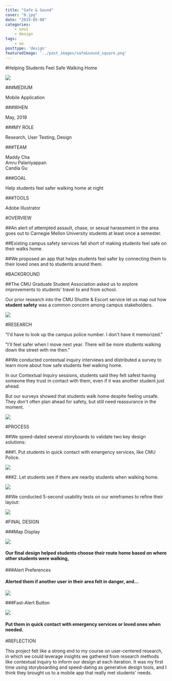```yaml
---
title: "Safe & Sound"
cover: "8.jpg"
date: "2019-05-08"
categories:
    - uxui
    - design
tags:
    - ux
posttype: 'design'
featuredImage: '../post_images/safe&sound_square.png'
---
```


#Helping Students Feel Safe Walking Home

<cover-img>

<img src="../post_images/safe&sound/ucre_final_overview.png">

</cover-img>

<design-meta>

###MEDIUM

Mobile Application

###WHEN

May, 2019

###MY ROLE

Research, User Testing, Design

###TEAM

Maddy Cha\
Amru Palaniyappan\
Candia Gu

###GOAL

Help students feel safer walking home at night

###TOOLS

Adobe Illustrator

</design-meta>

<grid-container>

#OVERVIEW

##An alert of attempted assault, chase, or sexual harassment in the area goes out to Carnegie Mellon University students at least once a semester.

##Existing campus safety services fall short of making students feel safe on their walks home.

##We proposed an app that helps students feel safer by connecting them to their loved ones and to students around them.

#BACKGROUND

##The CMU Graduate Student Association asked us to explore improvements to students' travel to and from school.

Our prior research into the CMU Shuttle & Escort service let us map out how **student safety** was a common concern among campus stakeholders.

<full-width-image>

<img src="../post_images/safe&sound/ucre_final_stakeholders.png">

</full-width-image>

#RESEARCH

<quote>

"I'd have to look up the campus police number. I don't have it memorized."

</quote>

<quote>

"I'll feel safer when I move next year. There will be more students walking down the street with me then."

</quote>

##We conducted contextual inquiry interviews and distributed a survey to learn more about how safe students feel walking home.

In our Contextual Inquiry sessions, students said they felt safest having someone they trust in contact with them, even if it was another student just ahead. 

But our surveys showed that students walk home despite feeling unsafe. They don't often plan ahead for safety, but still need reassurance in the moment.

<img src="../post_images/safe&sound/ucre_final_data1.png">

#PROCESS

##We speed-dated several storyboards to validate two key design solutions:

###1. Put students in quick contact with emergency services, like CMU Police.

<img src="../post_images/safe&sound/ucre_final_story2.png">

###2. Let students see if there are nearby students when walking home.

<img src="../post_images/safe&sound/ucre_final_story1.png">

##We conducted 5-second usability tests on our wireframes to refine their layout:

<img src="../post_images/safe&sound/ucre_final_wireframe_markedup.png">

#FINAL DESIGN

###Map Display

<img-pair>

<img src="../post_images/safe&sound/ucre_final_pr2.5.png">

<h4>

Our final design helped students choose their route home based on where other students were walking,

</h4>

</img-pair>

###Alert Preferences

<text-pair>

<h4>

Alerted them if another user in their area felt in danger, and...

</h4>

<img src="../post_images/safe&sound/ucre_final_pr2.3.png">

</text-pair>

###Fast-Alert Button

<img-pair>

<img src="../post_images/safe&sound/ucre_final_pr2.2.png">

<h4>

Put them in quick contact with emergency services or loved ones when needed.

</h4>

</img-pair>


#REFLECTION

This project felt like a strong end to my course on user-centered research, in which we could leverage insights we gathered from research methods like contextual inquiry to inform our design at each iteration. It was my first time using storyboarding and speed-dating as generative design tools, and I think they brought us to a mobile app that really met students' needs.

</grid-container>



